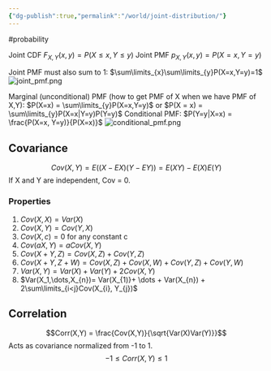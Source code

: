 ```yaml
---
{"dg-publish":true,"permalink":"/world/joint-distribution/"}
---
```


#probability 

Joint CDF $F_{X,Y}(x,y) = P(X \leq x, Y \leq y)$
Joint PMF $p_{X,Y}(x,y) = P(X = x, Y = y)$

Joint PMF must also sum to 1: $\sum\limits_{x}\sum\limits_{y}P(X=x,Y=y)=1$
![joint_pmf.png](/img/user/Files/joint_pmf.png)

Marginal (unconditional) PMF (how to get PMF of X when we have PMF of X,Y): $P(X=x) = \sum\limits_{y}P(X=x,Y=y)$ or $P(X = x) = \sum\limits_{y}P(X=x|Y=y)P(Y=y)$
Conditional PMF: $P(Y=y|X=x) = \frac{P(X=x, Y=y)}{P(X=x)}$
![conditional_pmf.png](/img/user/Files/conditional_pmf.png)

## Covariance
$$Cov(X,Y) = E((X - EX)(Y - EY)) = E(XY) - E(X)E(Y)$$
If X and Y are independent, Cov = 0.

### Properties
1. $Cov(X,X) = Var(X)$
2. $Cov(X,Y) = Cov(Y,X)$
3. $Cov(X,c) = 0$ for any constant c
4. $Cov(aX, Y) = aCov(X,Y)$
5. $Cov(X+Y,Z) = Cov(X,Z) + Cov(Y,Z)$
6. $Cov(X+Y,Z+W) = Cov(X,Z) + Cov(X,W) + Cov(Y,Z) + Cov(Y,W)$
7. $Var(X,Y) = Var(X) + Var(Y) + 2Cov(X,Y)$
8. $Var(X_1,\dots,X_{n})= Var(X_{1)}+ \dots + Var(X_{n}) + 2\sum\limits_{i<j}Cov(X_{i}, Y_{j})$

## Correlation
$$Corr(X,Y) = \frac{Cov(X,Y)}{\sqrt{Var(X)Var(Y)}}$$
Acts as covariance normalized from -1 to 1.
$$-1 \leq Corr(X,Y) \leq 1$$
